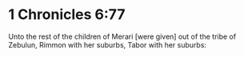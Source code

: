 # 1 Chronicles 6:77

Unto the rest of the children of Merari [were given] out of the tribe of Zebulun, Rimmon with her suburbs, Tabor with her suburbs: